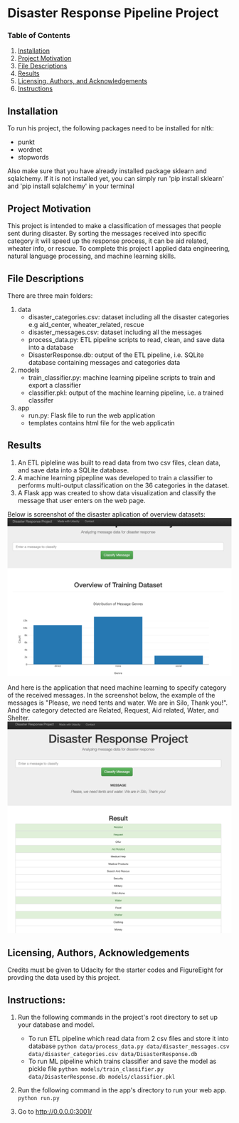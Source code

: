 # Disaster Response Pipeline Project

### Table of Contents

1. [Installation](#installation)
2. [Project Motivation](#motivation)
3. [File Descriptions](#files)
4. [Results](#results)
5. [Licensing, Authors, and Acknowledgements](#licensing)
6. [Instructions](#instructions)

## Installation <a name="installation"></a>

To run his project, the following packages need to be installed for nltk:
* punkt
* wordnet
* stopwords

Also make sure that you have already installed package sklearn and sqlalchemy.
If it is not installed yet, you can simply run 'pip install sklearn' and 'pip install sqlalchemy' in your terminal 

## Project Motivation<a name="motivation"></a>

This project is intended to make a classification of messages that people sent during disaster. By sorting the messages received into specific category it will speed up the response process, it can be aid related, wheater info, or rescue.
To complete this project I applied data engineering, natural language processing, and machine learning skills.

## File Descriptions <a name="files"></a>

There are three main folders:
1. data
    - disaster_categories.csv: dataset including all the disaster categories e.g aid_center, wheater_related, rescue
    - disaster_messages.csv: dataset including all the messages
    - process_data.py: ETL pipeline scripts to read, clean, and save data into a database
    - DisasterResponse.db: output of the ETL pipeline, i.e. SQLite database containing messages and categories data
2. models
    - train_classifier.py: machine learning pipeline scripts to train and export a classifier
    - classifier.pkl: output of the machine learning pipeline, i.e. a trained classifer
3. app
    - run.py: Flask file to run the web application
    - templates contains html file for the web applicatin

## Results<a name="results"></a>

1. An ETL pipleline was built to read data from two csv files, clean data, and save data into a SQLite database.
2. A machine learning pipepline was developed to train a classifier to performs multi-output classification on the 36 categories in the dataset.
3. A Flask app was created to show data visualization and classify the message that user enters on the web page.

Below is screenshot of the disaster aplication of overview datasets:
![alt text](https://github.com/dhanys24/disaster-response-pipeline/blob/master/app/overview_dataset.png)


And here is the application that need machine learning to specify category of the received messages.
In the screenshot below, the example of the messages is "Please, we need tents and water. We are in Silo, Thank you!".
And the category detected are Related, Request, Aid related, Water, and Shelter.
![alt text](https://github.com/dhanys24/disaster-response-pipeline/blob/master/app/messages_categories_result.png)


## Licensing, Authors, Acknowledgements<a name="licensing"></a>

Credits must be given to Udacity for the starter codes and FigureEight for provding the data used by this project. 
## Instructions:<a name="instructions"></a>
1. Run the following commands in the project's root directory to set up your database and model.

    - To run ETL pipeline which read data from 2 csv files and store it into database 
        `python data/process_data.py data/disaster_messages.csv data/disaster_categories.csv data/DisasterResponse.db`
    - To run ML pipeline which trains classifier and save the model as pickle file
        `python models/train_classifier.py data/DisasterResponse.db models/classifier.pkl`

2. Run the following command in the app's directory to run your web app.
    `python run.py`

3. Go to http://0.0.0.0:3001/
